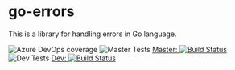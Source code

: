 # go-errors

This is a library for handling errors in Go language.

![Azure DevOps coverage](https://img.shields.io/azure-devops/coverage/keltiek/gildas/2)
![Master Tests](https://img.shields.io/azure-devops/tests/keltiek/gildas/2)
[Master: ![Build Status](https://dev.azure.com/keltiek/gildas/_apis/build/status/gildas.go-errors?branchName=master)](https://dev.azure.com/keltiek/gildas/_build/latest?definitionId=2&branchName=master)
![Dev Tests](https://img.shields.io/azure-devops/tests/keltiek/gildas/2/dev)
[Dev: ![Build Status](https://dev.azure.com/keltiek/gildas/_apis/build/status/gildas.go-errors?branchName=dev)](https://dev.azure.com/keltiek/gildas/_build/latest?definitionId=2&branchName=dev)
